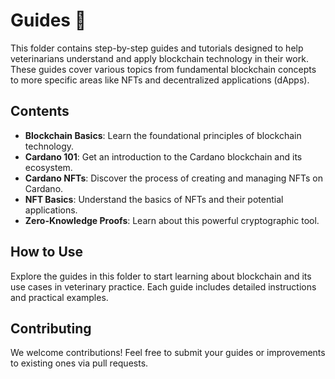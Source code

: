 # Guides 📘

This folder contains step-by-step guides and tutorials designed to help veterinarians understand and apply blockchain technology in their work. These guides cover various topics from fundamental blockchain concepts to more specific areas like NFTs and decentralized applications (dApps). 

## Contents
- **Blockchain Basics**: Learn the foundational principles of blockchain technology.
- **Cardano 101**: Get an introduction to the Cardano blockchain and its ecosystem.
- **Cardano NFTs**: Discover the process of creating and managing NFTs on Cardano.
- **NFT Basics**: Understand the basics of NFTs and their potential applications.
- **Zero-Knowledge Proofs**: Learn about this powerful cryptographic tool.

## How to Use
Explore the guides in this folder to start learning about blockchain and its use cases in veterinary practice. Each guide includes detailed instructions and practical examples.

## Contributing
We welcome contributions! Feel free to submit your guides or improvements to existing ones via pull requests.
